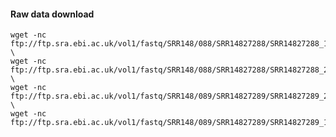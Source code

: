 #### Raw data download


<pre><code>wget -nc ftp://ftp.sra.ebi.ac.uk/vol1/fastq/SRR148/088/SRR14827288/SRR14827288_1.fastq.gz \
wget -nc ftp://ftp.sra.ebi.ac.uk/vol1/fastq/SRR148/088/SRR14827288/SRR14827288_2.fastq.gz \
wget -nc ftp://ftp.sra.ebi.ac.uk/vol1/fastq/SRR148/089/SRR14827289/SRR14827289_2.fastq.gz \
wget -nc ftp://ftp.sra.ebi.ac.uk/vol1/fastq/SRR148/089/SRR14827289/SRR14827289_1.fastq.gz
